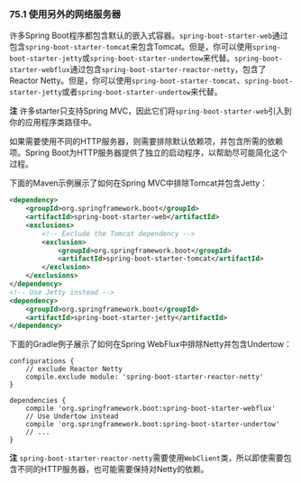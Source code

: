 ### 75.1 使用另外的网络服务器

许多Spring Boot程序都包含默认的嵌入式容器。`spring-boot-starter-web`通过包含`spring-boot-starter-tomcat`来包含Tomcat。但是，你可以使用`spring-boot-starter-jetty`或`spring-boot-starter-undertow`来代替。`spring-boot-starter-webflux`通过包含`spring-boot-starter-reactor-netty`，包含了Reactor Netty。但是，你可以使用`spring-boot-starter-tomcat`、`spring-boot-starter-jetty`或者`spring-boot-starter-undertow`来代替。

**注** 许多starter只支持Spring MVC，因此它们将`spring-boot-starter-web`引入到你的应用程序类路径中。

如果需要使用不同的HTTP服务器，则需要排除默认依赖项，并包含所需的依赖项。Spring Boot为HTTP服务器提供了独立的启动程序，以帮助尽可能简化这个过程。

下面的Maven示例展示了如何在Spring MVC中排除Tomcat并包含Jetty：
```xml
<dependency>
	<groupId>org.springframework.boot</groupId>
	<artifactId>spring-boot-starter-web</artifactId>
	<exclusions>
		<!-- Exclude the Tomcat dependency -->
		<exclusion>
			<groupId>org.springframework.boot</groupId>
			<artifactId>spring-boot-starter-tomcat</artifactId>
		</exclusion>
	</exclusions>
</dependency>
<!-- Use Jetty instead -->
<dependency>
	<groupId>org.springframework.boot</groupId>
	<artifactId>spring-boot-starter-jetty</artifactId>
</dependency>
```

下面的Gradle例子展示了如何在Spring WebFlux中排除Netty并包含Undertow：
```
configurations {
	// exclude Reactor Netty
	compile.exclude module: 'spring-boot-starter-reactor-netty'
}

dependencies {
	compile 'org.springframework.boot:spring-boot-starter-webflux'
	// Use Undertow instead
	compile 'org.springframework.boot:spring-boot-starter-undertow'
	// ...
}
```

**注** `spring-boot-starter-reactor-netty`需要使用`WebClient`类，所以即使需要包含不同的HTTP服务器，也可能需要保持对Netty的依赖。
